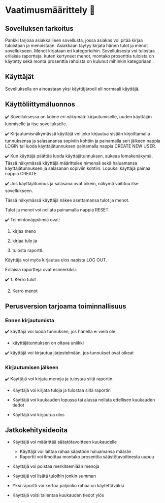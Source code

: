 # Vaatimusmäärittely  :gem:

## Sovelluksen tarkoitus
Pankki tarjoaa asiakkailleen sovellusta, jossa asiakas voi pitää kirjaa tuloistaan ja menoistaan. Asiakkaan täytyy kirjata hänen tulot ja menot sovellukseen. Menot kirjataan eri kategorioihin. Sovelluksesta voi tulostaa erilaisia raportteja, kuten kertyneet menot, montako prosenttia tuloista on käytetty sekä monta prosenttia rahoista on kulunut mihinkin kategoriaan. 

## Käyttäjät
Sovelluksella on ainoastaan yksi käyttäjärooli eli normaali käyttäjä.

## Käyttöliittymäluonnos

:heavy_check_mark: Sovelluksessa on kolme eri näkymää: kirjautumiselle, uuden käyttäjän luomiselle ja itse sovellukselle.

:heavy_check_mark: Kirjautumisnäkymässä käyttäjä voi joko kirjautua sisään kirjoittamalla tunnuksensa ja salasanansa sopiviin kohtiin ja painamalla sen jälkeen nappia LOGIN tai luoda käyttäjätunnuksen painamalla nappia CREATE NEW USER.

:heavy_check_mark: Kun käyttäjä päättää luoda käyttäjätunnuksen, aukeaa lomakenäkymä. Tässä näkymässä käyttäjä määrittelee nimensä sekä haluamansa käyttäjätunnuksen ja salasanan sopiviin kohtiin. Lopuksi käyttäjä painaa nappia CREATE.

:heavy_check_mark: Jos käyttäjätunnus ja salasana ovat oikein, näkymä vaihtuu itse sovellukseen. 

Tässä näkymässä käyttäjä näkee asettamansa tulot ja menot. 

Tulot ja menot voi nollata painamalla nappia RESET. 

:heavy_check_mark: Toimintonäppäimiä ovat: 

1. kirjaa meno

2. kirjaa tulo ja 
	           
3. tulosta raportti. 

Käyttäjä voi myös kirjautua ulos napista LOG OUT.

Erilaisia raportteja ovat esimerkiksi:

:heavy_check_mark: 1. Kerro tulot

 2. Kerro menot

## Perusversion tarjoama toiminnallisuus

### Ennen kirjautumista

:heavy_check_mark: käyttäjä voi luoda tunnuksen, jos hänellä ei vielä ole
  - käyttäjätunnuksen on oltava uniikki

:heavy_check_mark: käyttäjä voi kirjautua järjestelmään, jos tunnukset ovat oikeat

### Kirjautumisen jälkeen

:heavy_check_mark: Käyttäjä voi kirjata menoja ja tulostaa siitä raportin
- Käyttäjä voi kirjata tuloja ja tulostaa siitä raportin

- Käyttäjä voi kuukauden lopussa tai alussa nollata edellisen kuukauden tiedot

- Käyttäjä voi kirjautua ulos

## Jatkokehitysideoita

- Käyttäjä voi määrittää säästötavoitteen kuukaudelle 
  - Käyttäjä voi laittaa rahaa säästöön haluamansa määrän
  - Raportti voi ilmoittaa montako prosenttia säästötavoitteesta uupuu

- Käyttäjä voi poistaa merkitsemiään menoja

- Käyttäjä voi lisätä tuloihin jonkin summan

- Yksi raportti voi kertoa paljonko rahaa on käytettäväksi

- Käyttäjä voisi tallentaa kuukauden tiedot ylös

